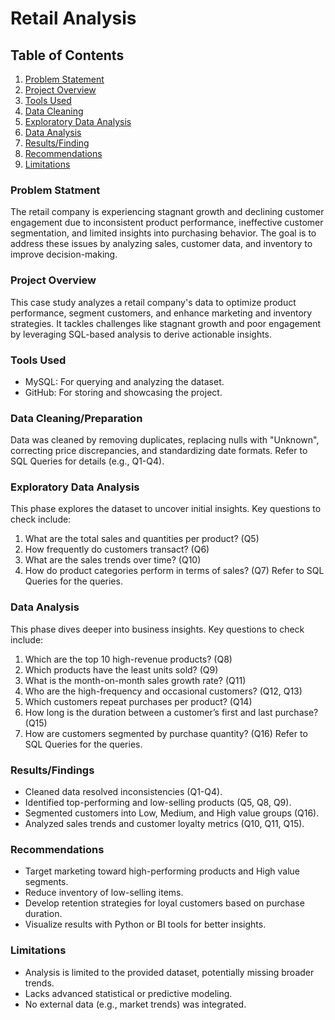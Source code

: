 # Retail Analysis
## Table of Contents
1.  [Problem Statement](problem-statement)
2.  [Project Overview](project-overview)
3.  [Tools Used](tools-used)
4.  [Data Cleaning](data-cleaning)
5.  [Exploratory Data Analysis](exploratory-data-analysis)
6.  [Data Analysis](data-analysis)
7.  [Results/Finding](results/findings)
8.  [Recommendations](recommendations)
9.  [Limitations](limitations)

### Problem Statment
The retail company is experiencing stagnant growth and declining customer engagement due to inconsistent product performance, ineffective customer segmentation, and limited insights into purchasing behavior. The goal is to address these issues by analyzing sales, customer data, and inventory to improve decision-making.

### Project Overview
This case study analyzes a retail company's data to optimize product performance, segment customers, and enhance marketing and inventory strategies. It tackles challenges like stagnant growth and poor engagement by leveraging SQL-based analysis to derive actionable insights.

### Tools Used
- MySQL: For querying and analyzing the dataset.
- GitHub: For storing and showcasing the project.

### Data Cleaning/Preparation
Data was cleaned by removing duplicates, replacing nulls with "Unknown", correcting price discrepancies, and standardizing date formats. Refer to SQL Queries for details (e.g., Q1-Q4).

### Exploratory Data Analysis
This phase explores the dataset to uncover initial insights. Key questions to check include:
1. What are the total sales and quantities per product? (Q5)
2. How frequently do customers transact? (Q6)
3. What are the sales trends over time? (Q10)
4. How do product categories perform in terms of sales? (Q7) Refer to SQL Queries for the queries.

### Data Analysis
This phase dives deeper into business insights. Key questions to check include:

1. Which are the top 10 high-revenue products? (Q8)
2. Which products have the least units sold? (Q9)
3. What is the month-on-month sales growth rate? (Q11)
4. Who are the high-frequency and occasional customers? (Q12, Q13)
5. Which customers repeat purchases per product? (Q14)
6. How long is the duration between a customer’s first and last purchase? (Q15)
7. How are customers segmented by purchase quantity? (Q16) Refer to SQL Queries for the queries.

### Results/Findings
- Cleaned data resolved inconsistencies (Q1-Q4).
- Identified top-performing and low-selling products (Q5, Q8, Q9).
- Segmented customers into Low, Medium, and High value groups (Q16).
- Analyzed sales trends and customer loyalty metrics (Q10, Q11, Q15).

### Recommendations
- Target marketing toward high-performing products and High value segments.
- Reduce inventory of low-selling items.
- Develop retention strategies for loyal customers based on purchase duration.
- Visualize results with Python or BI tools for better insights.

### Limitations
- Analysis is limited to the provided dataset, potentially missing broader trends.
- Lacks advanced statistical or predictive modeling.
- No external data (e.g., market trends) was integrated.



